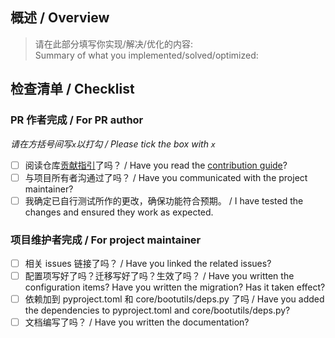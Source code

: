 ## 概述 / Overview

> 请在此部分填写你实现/解决/优化的内容:  
> Summary of what you implemented/solved/optimized:

## 检查清单 / Checklist

### PR 作者完成 / For PR author

*请在方括号间写`x`以打勾 / Please tick the box with `x`*

- [ ] 阅读仓库[贡献指引](https://github.com/langbot-app/LangBot/blob/master/CONTRIBUTING.md)了吗？ / Have you read the [contribution guide](https://github.com/langbot-app/LangBot/blob/master/CONTRIBUTING.md)?
- [ ] 与项目所有者沟通过了吗？ / Have you communicated with the project maintainer?
- [ ] 我确定已自行测试所作的更改，确保功能符合预期。 / I have tested the changes and ensured they work as expected.

### 项目维护者完成 / For project maintainer

- [ ] 相关 issues 链接了吗？ / Have you linked the related issues?
- [ ] 配置项写好了吗？迁移写好了吗？生效了吗？ / Have you written the configuration items? Have you written the migration? Has it taken effect?
- [ ] 依赖加到 pyproject.toml 和 core/bootutils/deps.py 了吗 / Have you added the dependencies to pyproject.toml and core/bootutils/deps.py?
- [ ] 文档编写了吗？ / Have you written the documentation?
